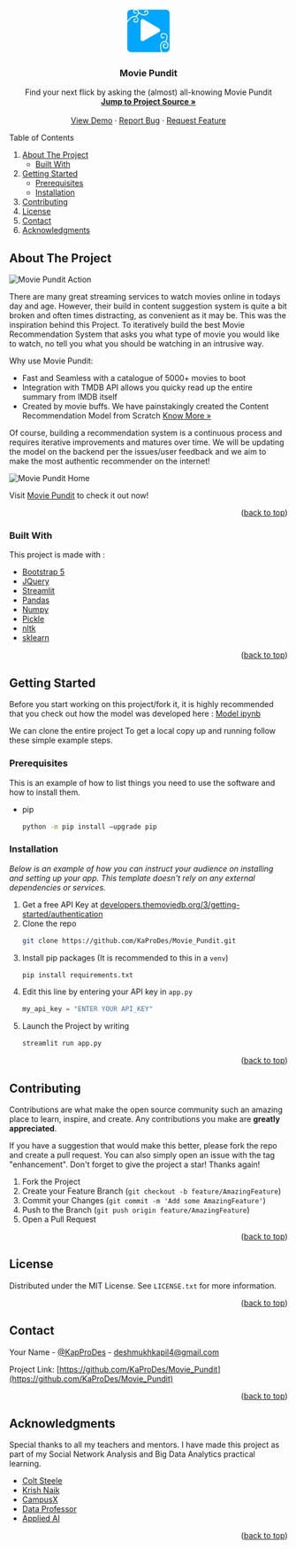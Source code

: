 <div id="top"></div>

<!-- PROJECT LOGO -->
<br />
<div align="center">
  <a href="https://github.com/KaProDes/Movie_Pundit">
    <img src="./source/favicon.ico" alt="Logo" width="80" height="80">
  </a>

  <h3 align="center">Movie Pundit</h3>

  <p align="center">
    Find your next flick by asking the (almost) all-knowing Movie Pundit
    <br />
    <a href="https://github.com/KaProDes/Movie_Pundit/tree/master/source"><strong>Jump to Project Source »</strong></a>
    <br />
    <br />
    <a href="https://movie-pundit.herokuapp.com/">View Demo</a>
    ·
    <a href="https://github.com/KaProDes/Movie_Pundit/issues">Report Bug</a>
    ·
    <a href="https://github.com/KaProDes/Movie_Pundit/issues">Request Feature</a>
  </p>
</div>

<!-- TABLE OF CONTENTS -->

<summary>Table of Contents</summary>
<ol>
  <li>
    <a href="#about-the-project">About The Project</a>
    <ul>
      <li><a href="#built-with">Built With</a></li>
    </ul>
  </li>
  <li>
    <a href="#getting-started">Getting Started</a>
    <ul>
      <li><a href="#prerequisites">Prerequisites</a></li>
      <li><a href="#installation">Installation</a></li>
    </ul>
  </li>
  <li><a href="#contributing">Contributing</a></li>
  <li><a href="#license">License</a></li>
  <li><a href="#contact">Contact</a></li>
  <li><a href="#acknowledgments">Acknowledgments</a></li>
</ol>

<!-- ABOUT THE PROJECT -->

## About The Project

![Movie Pundit Action](./assets/demo_movie_pundit.gif)

There are many great streaming services to watch movies online in todays day and age. However, their build in content suggestion system is quite a bit broken and often times distracting, as convenient as it may be. This was the inspiration behind this Project. To iteratively build the best Movie Recommendation System that asks you what type of movie you would like to watch, no tell you what you should be watching in an intrusive way.

Why use Movie Pundit:

-   Fast and Seamless with a catalogue of 5000+ movies to boot
-   Integration with TMDB API allows you quicky read up the entire summary from IMDB itself
-   Created by movie buffs. We have painstakingly created the Content Recommendation Model from Scratch <a href="https://colab.research.google.com/drive/148dyD-qc0W6bPDtMAcHifosqFqbdX9SG?usp=sharing">Know More »</a>

Of course, building a recommendation system is a continuous process and requires iterative improvements and matures over time. We will be updating the model on the backend per the issues/user feedback and we aim to make the most authentic recommender on the internet!

![Movie Pundit Home](https://i.ibb.co/VH6wcLH/2021-12-14-13-29-22-Settings.png)

Visit <a href="https://movie-pundit.herokuapp.com/">Movie Pundit</a> to check it out now!

<p align="right">(<a href="#top">back to top</a>)</p>

### Built With

This project is made with :

-   [Bootstrap 5](https://getbootstrap.com)
-   [JQuery](https://jquery.com)
-   [Streamlit](https://streamlit.io/)
-   [Pandas](https://pandas.pydata.org/)
-   [Numpy](https://numpy.org/)
-   [Pickle](https://docs.python.org/3/library/pickle.html)
-   [nltk](https://www.nltk.org/)
-   [sklearn](https://scikit-learn.org/stable/)

<p align="right">(<a href="#top">back to top</a>)</p>

<!-- GETTING STARTED -->

## Getting Started

Before you start working on this project/fork it, it is highly recommended that you check out how the model was developed here : [Model ipynb](https://colab.research.google.com/drive/148dyD-qc0W6bPDtMAcHifosqFqbdX9SG?usp=sharing)

We can clone the entire project
To get a local copy up and running follow these simple example steps.

### Prerequisites

This is an example of how to list things you need to use the software and how to install them.

-   pip
    ```sh
    python -m pip install –upgrade pip
    ```

### Installation

_Below is an example of how you can instruct your audience on installing and setting up your app. This template doesn't rely on any external dependencies or services._

1. Get a free API Key at [developers.themoviedb.org/3/getting-started/authentication](https://developers.themoviedb.org/3/getting-started/authentication)
2. Clone the repo
    ```sh
    git clone https://github.com/KaProDes/Movie_Pundit.git
    ```
3. Install pip packages (It is recommended to this in a `venv`)
    ```sh
    pip install requirements.txt
    ```
4. Edit this line by entering your API key in `app.py`
    ```py
    my_api_key = "ENTER YOUR API_KEY"
    ```
5. Launch the Project by writing
    ```sh
    streamlit run app.py
    ```

<p align="right">(<a href="#top">back to top</a>)</p>

<!-- CONTRIBUTING -->

## Contributing

Contributions are what make the open source community such an amazing place to learn, inspire, and create. Any contributions you make are **greatly appreciated**.

If you have a suggestion that would make this better, please fork the repo and create a pull request. You can also simply open an issue with the tag "enhancement".
Don't forget to give the project a star! Thanks again!

1. Fork the Project
2. Create your Feature Branch (`git checkout -b feature/AmazingFeature`)
3. Commit your Changes (`git commit -m 'Add some AmazingFeature'`)
4. Push to the Branch (`git push origin feature/AmazingFeature`)
5. Open a Pull Request

<p align="right">(<a href="#top">back to top</a>)</p>

<!-- LICENSE -->

## License

Distributed under the MIT License. See `LICENSE.txt` for more information.

<p align="right">(<a href="#top">back to top</a>)</p>

<!-- CONTACT -->

## Contact

Your Name - [@KapProDes](https://leetcode.com/KapProDes/) - deshmukhkapil4@gmail.com

Project Link: [https://github.com/KaProDes/Movie_Pundit](https://github.com/KaProDes/Movie_Pundit)

<p align="right">(<a href="#top">back to top</a>)</p>

<!-- ACKNOWLEDGMENTS -->

## Acknowledgments

Special thanks to all my teachers and mentors. I have made this project as part of my Social Network Analysis and Big Data Analytics practical learning.

-   [Colt Steele](https://github.com/Colt)
-   [Krish Naik](https://www.youtube.com/user/krishnaik06)
-   [CampusX](https://www.youtube.com/channel/UCCWi3hpnq_Pe03nGxuS7isg)
-   [Data Professor](https://www.youtube.com/c/DataProfessor)
-   [Applied AI](https://www.appliedaicourse.com/)

<p align="right">(<a href="#top">back to top</a>)</p>
